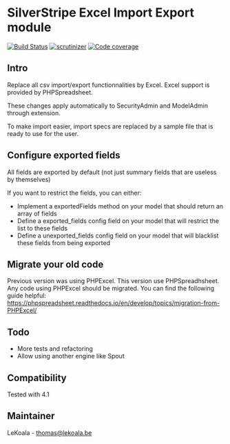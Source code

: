 # SilverStripe Excel Import Export module

[![Build Status](https://travis-ci.org/lekoala/silverstripe-excel-import-export.svg?branch=master)](https://travis-ci.org/lekoala/silverstripe-excel-import-export/)
[![scrutinizer](https://scrutinizer-ci.com/g/lekoala/silverstripe-excel-import-export/badges/quality-score.png?b=master)](https://scrutinizer-ci.com/g/lekoala/silverstripe-excel-import-export/)
[![Code coverage](https://codecov.io/gh/lekoala/silverstripe-excel-import-export/branch/master/graph/badge.svg)](https://codecov.io/gh/lekoala/silverstripe-excel-import-export)

## Intro

Replace all csv import/export functionnalities by Excel.
Excel support is provided by PHPSpreadsheet.

These changes apply automatically to SecurityAdmin and ModelAdmin through extension.

To make import easier, import specs are replaced by a sample file that is ready to use for the user.

## Configure exported fields

All fields are exported by default (not just summary fields that are useless by themselves)

If you want to restrict the fields, you can either:

- Implement a exportedFields method on your model that should return an array of fields
- Define a exported_fields config field on your model that will restrict the list to these fields
- Define a unexported_fields config field on your model that will blacklist these fields from being exported

## Migrate your old code

Previous version was using PHPExcel. This version use PHPSpreadhsheet. Any code using PHPExcel should
be migrated.
You can find the following guide helpful: https://phpspreadsheet.readthedocs.io/en/develop/topics/migration-from-PHPExcel/

## Todo

- More tests and refactoring
- Allow using another engine like Spout

## Compatibility

Tested with 4.1

## Maintainer

LeKoala - thomas@lekoala.be
